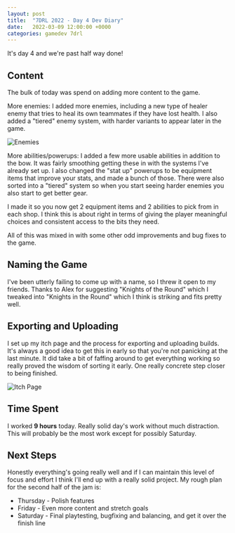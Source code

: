 ```yaml
---
layout: post
title:  "7DRL 2022 - Day 4 Dev Diary"
date:   2022-03-09 12:00:00 +0000
categories: gamedev 7drl
---
```


It's day 4 and we're past half way done!

## Content

The bulk of today was spend on adding more content to the game.

More enemies: I added more enemies, including a new type of healer enemy that tries to heal its own teammates if they have lost health. I also added a "tiered" enemy system, with harder variants to appear later in the game.

![Enemies]({{site.url}}/assets/7drl_2022_enemies.png)

More abilities/powerups: I added a few more usable abilities in addition to the bow. It was fairly smoothing getting these in with the systems I've already set up. I also changed the "stat up" powerups to be equipment items that improve your stats, and made a bunch of those. There were also sorted into a "tiered" system so when you start seeing harder enemies you also start to get better gear.

I made it so you now get 2 equipment items and 2 abilities to pick from in each shop. I think this is about right in terms of giving the player meaningful choices and consistent access to the bits they need.

All of this was mixed in with some other odd improvements and bug fixes to the game.

## Naming the Game

I've been utterly failing to come up with a name, so I threw it open to my friends. Thanks to Alex for suggesting "Knights of the Round" which I tweaked into "Knights in the Round" which I think is striking and fits pretty well.

## Exporting and Uploading

I set up my itch page and the process for exporting and uploading builds. It's always a good idea to get this in early so that you're not panicking at the last minute. It did take a bit of faffing around to get everything working so really proved the wisdom of sorting it early. One really concrete step closer to being finished.

![Itch Page]({{site.url}}/assets/7drl_2022_itch.png)

## Time Spent

I worked **9 hours** today. Really solid day's work without much distraction. This will probably be the most work except for possibly Saturday.

## Next Steps

Honestly everything's going really well and if I can maintain this level of focus and effort I think I'll end up with a really solid project. My rough plan for the second half of the jam is:

* Thursday - Polish features
* Friday - Even more content and stretch goals
* Saturday - Final playtesting, bugfixing and balancing, and get it over the finish line
